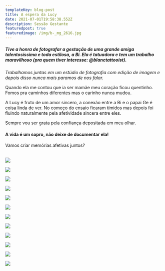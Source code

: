 ```yaml
---
templateKey: blog-post
title: A espera da Lucy
date: 2021-07-01T19:58:38.552Z
description: Sessão Gestante
featuredpost: true
featuredimage: /img/b-_mg_2616.jpg
---
```

##### Tive a honra de fotografar a gestação de uma grande amiga talentosíssima e toda estilosa, a Bi. Ela é tatuadora e tem um trabalho maravilhoso (pra quem tiver interesse: @blanctattooist).

*Trabalhamos juntas em um estúdio de fotografia com edição de imagem e depois disso nunca mais paramos de nos falar.* <br>

Quando ela me contou que ia ser mamãe meu coração ficou quentinho. Fomos pra caminhos diferentes mas o carinho nunca mudou.<br>

A Lucy é fruto de um amor sincero, a conexão entre a Bi e o papai Ge é coisa linda de ver. No começo do ensaio ficaram tímidos mas depois foi fluindo naturalmente pela afetividade sincera entre eles.<br>

Sempre vou ser grata pela confiança depositada em meu olhar. 

#### **A vida é um sopro, não deixe de documentar ela! <br>**

Vamos criar memórias afetivas juntos?<br><br>

<div class="blog-post">

![](/img/b-7.jpg)

![](/img/b-_mg_2589.jpg)



![](/img/b-6.jpg)

![](/img/b-5.jpg)

![](/img/b-_mg_2876.jpg)

![](/img/b-_mg_2616.jpg)

![](/img/b-_mg_2515.jpg)

![](/img/_mg_2424.jpg)

![](/img/_mg_2472.jpg)

![](/img/_mg_2387.jpg)

![](/img/_mg_2370.jpg)

![](/img/_mg_2361.jpg)

</div>